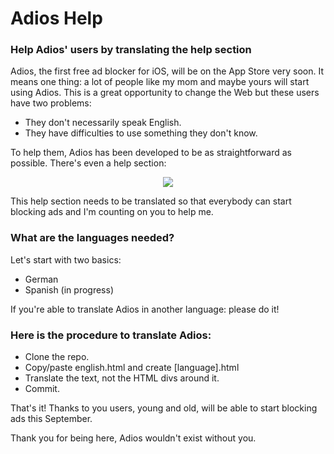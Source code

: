 # Adios Help
### Help Adios' users by translating the help section

Adios, the first free ad blocker for iOS, will be on the App Store very soon. It means one thing: a lot of people like my mom and maybe yours will start using Adios. This is a great opportunity to change the Web but these users have two problems:
- They don't necessarily speak English.
- They have difficulties to use something they don't know.

To help them, Adios has been developed to be as straightforward as possible. There's even a help section:
<p align="center">
<img src="http://i.imgur.com/6QLlrIg.png">
</p>

This help section needs to be translated so that everybody can start blocking ads and I'm counting on you to help me.

### What are the languages needed?
Let's start with two basics:
- German
- Spanish (in progress)

If you're able to translate Adios in another language: please do it! 

### Here is the procedure to translate Adios:
- Clone the repo.
- Copy/paste english.html and create [language].html
- Translate the text, not the HTML divs around it.
- Commit.

That's it! Thanks to you users, young and old, will be able to start blocking ads this September.

Thank you for being here, Adios wouldn't exist without you.
